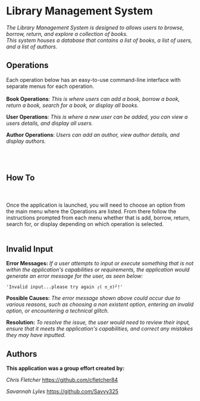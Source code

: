 
# **Library Management System**

*The Library Management System is designed to allows users to browse, borrow, return, and explore a collection of books.*   
*This system houses a database that contains a list of books, a list of users, and a list of authors.*

## Operations
Each operation below has an easy-to-use command-line interface with separate menus for each operation.
<br />
<br />
**Book Operations**: *This is where users can add a book, borrow a book, return a book, search for a book, or display all books.*


**User Operations**: *This is where a new user can be added, you can view a users details, and display all users.*

**Author Operations**: *Users can add an author, view author details, and display authors.*

<br />
<br />

## How To
<br />
<br />
Once the application is launched, you will need to choose an option from the main menu where the Operations are listed. From there follow the instructions prompted from each menu whether that is add, borrow, return, search for, or display depending on which operation is selected.

<br />
<br />

## Invalid Input

**Error Messages:** *If a user attempts to input or execute something that is not within the application's capabilities or requirements, the application would generate an error message for the user, as seen below:*
```
'Invalid input...please try again ┌( ಠ_ಠ)┘!'
```
**Possible Causes:** *The error message shown above could occur due to various reasons, such as choosing a non existent option, entering an invalid option, or encountering a technical glitch.*

**Resolution:** *To resolve the issue, the user would need to review their input, ensure that it meets the application's capabilities, and correct any mistakes they may have inputted.*

## Authors

**This application was a group effort created by:**     

*Chris Fletcher* https://github.com/cfletcher84

*Savannah Lyles* https://github.com/Savvy325
